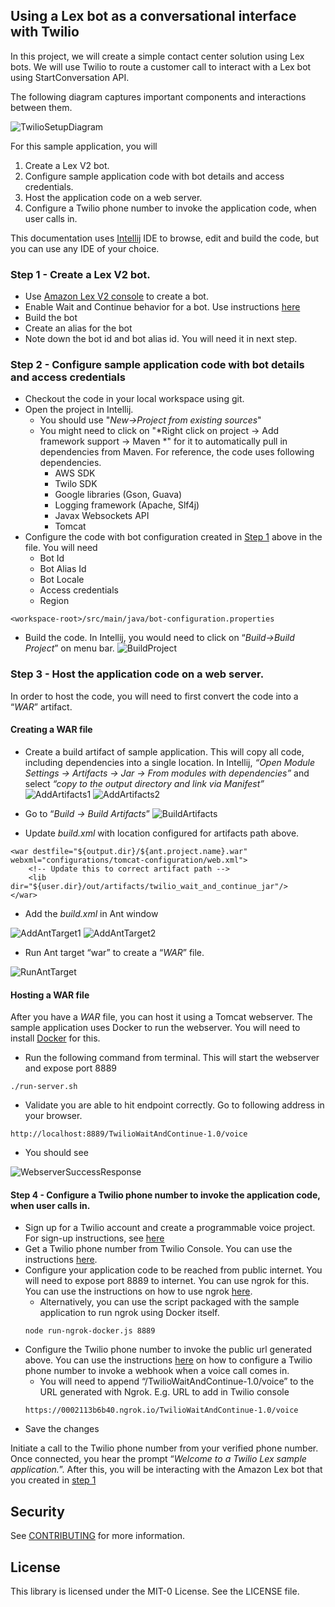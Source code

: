 ## Using a Lex bot as a conversational interface with Twilio

In this project, we will create a simple contact center solution using Lex bots. We will use Twilio to route a customer 
call to interact with a Lex bot using StartConversation API.

The following diagram captures important components and interactions between them.

![TwilioSetupDiagram](images/TwilioSetupDiagram.jpg)

For this sample application, you will 

1. Create a Lex V2 bot.
2. Configure sample application code with bot details and access credentials.
3. Host the application code on a web server.
4. Configure a Twilio phone number to invoke the application code, when user calls in.

This documentation uses [Intellij](https://www.jetbrains.com/idea/) IDE to browse, edit and build the code, but you
can use any IDE of your choice.

### Step 1 - Create a Lex V2 bot.

* Use [Amazon Lex V2 console](https://console.aws.amazon.com/lexv2) to create a bot. 
* Enable Wait and Continue behavior for a bot. Use instructions [here](https://docs.aws.amazon.com/lexv2/latest/dg/wait-and-continue.html) 
* Build the bot 
* Create an alias for the bot
* Note down the bot id and bot alias id. You will need it in next step.

### Step 2 - Configure sample application code with bot details and access credentials

* Checkout the code in your local workspace using git.
* Open the project in Intellij.
    * You should use "*New->Project from existing sources*"
    * You might need to click on "*Right click on project -> Add framework support -> Maven *" for it to automatically
    pull in dependencies from Maven. For reference, the code
uses following dependencies.
        * AWS SDK
        * Twilo SDK
        * Google libraries (Gson, Guava)
        * Logging framework (Apache, Slf4j)
        * Javax Websockets API
        * Tomcat
* Configure the code with bot configuration created in [Step 1](#step-1---create-a-lex-v2-bot) above in the file. You 
will need
    * Bot Id
    * Bot Alias Id
    * Bot Locale
    * Access credentials
    * Region
```
<workspace-root>/src/main/java/bot-configuration.properties
```       
* Build the code. In Intellij, you would need to click on “*Build→Build Project*” on menu bar. 
![BuildProject](images/Intellij-BuildProject.png)

### Step 3 - Host the application code on a web server.
In order to host the code, you will need to first convert the code into a “*WAR*” artifact.

#### Creating a WAR file

* Create a build artifact of sample application. This will copy all code, including dependencies into a single location.
In Intellij, *“Open Module Settings → Artifacts → Jar → From modules with dependencies”* and select *“copy to the output 
directory and link via Manifest”*
![AddArtifacts1](images/Intellij-AddArtifacts-1.png)
![AddArtifacts2](images/Intellij-AddArtifacts-2.png)

* Go to “*Build → Build Artifacts*”
![BuildArtifacts](images/Intellij-BuildProject.png)

* Update *build.xml* with location configured for artifacts path above.
```
<war destfile="${output.dir}/${ant.project.name}.war" webxml="configurations/tomcat-configuration/web.xml">
    <!-- Update this to correct artifact path -->
    <lib dir="${user.dir}/out/artifacts/twilio_wait_and_continue_jar"/>
</war>
```
* Add the *build.xml* in Ant window

![AddAntTarget1](images/Intellij-AddAntTarget-1.png)
![AddAntTarget2](images/Intellij-AddAntTarget-2.png)

* Run Ant target “war” to create a “*WAR*” file.

![RunAntTarget](images/Intellij-RunAntTarget.png)

#### Hosting a WAR file

After you have a *WAR* file, you can host it using a Tomcat webserver. The sample application uses Docker to run the 
webserver. You will need to install [Docker](https://www.docker.com/get-started) for this.

* Run the following command from terminal. This will start the webserver and expose port 8889

```
./run-server.sh
```

* Validate you are able to hit endpoint correctly. Go to following address in your browser.  

```
http://localhost:8889/TwilioWaitAndContinue-1.0/voice
```

* You should see

![WebserverSuccessResponse](images/successfull-webserver-response.png)


#### Step 4 - Configure a Twilio phone number to invoke the application code, when user calls in.

* Sign up for a Twilio account and create a programmable voice project. For sign-up instructions, 
see [here](https://www.twilio.com/console)
* Get a Twilio phone number from Twilio Console. You can use the instructions [here](https://support.twilio.com/hc/en-us/articles/223135247-How-to-Search-for-and-Buy-a-Twilio-Phone-Number-from-Console).
* Configure your application code to be reached from public internet. You will need to expose port 8889 to internet. 
You can use ngrok for this. You can use the instructions on how to use ngrok [here](https://ngrok.com/). 
    * Alternatively, you can use the script packaged with the sample application to run ngrok using Docker itself.
    ```
    node run-ngrok-docker.js 8889
    ```
* Configure the Twilio phone number to invoke the public url generated above. You can use the instructions [here](https://support.twilio.com/hc/en-us/articles/223135027-Configure-a-Twilio-Phone-Number-to-Receive-and-Respond-to-Voice-Calls) 
on how to configure a Twilio phone number to invoke a webhook when a voice call comes in. 
    * You will need to append “/TwilioWaitAndContinue-1.0/voice” to the URL generated with Ngrok. E.g. URL to add in Twilio console
    ```
    https://0002113b6b40.ngrok.io/TwilioWaitAndContinue-1.0/voice
    ```
* Save the changes  


Initiate a call to the Twilio phone number from your verified phone number. Once connected, you hear the prompt 
“*Welcome to a Twilio Lex sample application.*”. After this, you will be interacting with the Amazon Lex bot that you 
created in [step 1](#step-1---create-a-lex-v2-bot)
  
## Security

See [CONTRIBUTING](CONTRIBUTING.md#security-issue-notifications) for more information.

## License

This library is licensed under the MIT-0 License. See the LICENSE file.

